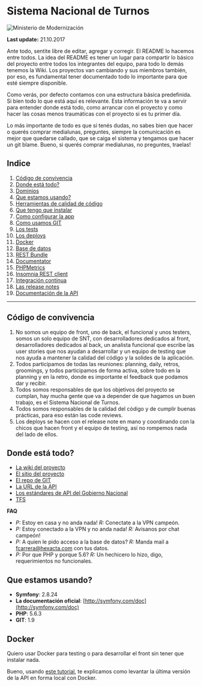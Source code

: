 Sistema Nacional de Turnos
==========================

![Ministerio de Modernización](http://i.imgur.com/1b6FZA8.png)

__Last update:__ 21.10.2017

Ante todo, sentite libre de editar, agregar y corregir. El README lo hacemos entre todos. La idea del README es tener un lugar para compartir lo básico del proyecto entre todos los integrantes del equipo, para todo lo demás tenemos la Wiki. Los proyectos van cambiando y sus miembros también, por eso, es fundamental tener documentado todo lo importante para que esté siempre disponible.

Como verás, por defecto contamos con una estructura básica predefinida. Si bien todo lo que está aquí es relevante. Esta información te va a servir para entender donde está todo, como arrancar con el proyecto y como hacer las cosas menos traumáticas con el proyecto si es tu primer día.

Lo más importante de todo es que si tenés dudas, no sabes bien que hacer o querés comprar medialunas, preguntes, siempre la comunicación es mejor que quedarse callado, que se caiga el sistema y tengamos que hacer un git blame. Bueno, si querés comprar medialunas, no preguntes, traelas!

## Indice

1. [Código de convivencia](#c%C3%B3digo-de-convivencia)
2. [Donde está todo?](#donde-est%C3%A1-todo)
3. [Dominios](readme/domains.md)
4. [Que estamos usando?](#que-estamos-usando)
5. [Herramientas de calidad de código](readme/herramientas.md)
6. [Que tengo que instalar](readme/install.md)
7. [Como configurar la app](readme/configuracion.md)
8. [Como usamos GIT](readme/git.md)
9. [Los tests](readme/tests.md)
10. [Los deploys](readme/deploys.md)
11. [Docker](#docker)
12. [Base de datos](readme/database.md)
13. [REST Bundle](readme/rest.md)
14. [Documentator](readme/documentator.md)
15. [PHPMetrics](readme/phpmetrics.md)
16. [Insomnia REST client](https://hxgitlab.hexacta.com/SistemaNacionalDeTurnos/environment/tree/master/insomnia)
17. [Integración continua](readme/tfs_cicd.md)
18. [Las release notes](https://hxgitlab.hexacta.com/SistemaNacionalDeTurnos/environment/tree/master/releasenotes)
19. [Documentación de la API](https://hxgitlab.hexacta.com/SistemaNacionalDeTurnos/environment/tree/master/api)

* * *

## Código de convivencia

1. No somos un equipo de front, uno de back, el funcional y unos testers, somos un solo equipo de SNT, con desarrolladores dedicados al front, desarrolladores dedicados al back, un analista funcional que escribe las user stories que nos ayudan a desarrollar y un equipo de testing que nos ayuda a mantener la calidad del código y la solides de la aplicación.
2. Todos participamos de todas las reuniones: planning, daily, retros, groomings, y todos participamos de forma activa, sobre todo en la planning y en la retro, donde es importante el feedback que podamos dar y recibir.
3. Todos somos responsables de que los objetivos del proyecto se cumplan, hay mucha gente que va a depender de que hagamos un buen trabajo, es el Sistema Nacional de Turnos.
4. Todos somos responsables de la calidad del código y de cumplir buenas prácticas, para eso están las code reviews.
5. Los deploys se hacen con el release note en mano y coordinando con la chicos que hacen front y el equipo de testing, así no rompemos nada del lado de ellos.

## Donde está todo?

* [La wiki del proyecto](https://wiki.hexacta.com/mediawiki/index.php/SistemaNacionalDeTurnos:Portada)
* [El sitio del proyecto](https://projects.hexacta.com/sistemaNacionalDeTurnos/default.aspx)
* [El repo de GIT](https://hxgitlab.hexacta.com/SistemaNacionalDeTurnos/back-end)
* [La URL de la API](http://sntapi.hexacta.com/)
* [Los estándares de API del Gobierno Nacional](https://github.com/argob/estandares/blob/master/estandares-apis.md)
* [TFS](https://tfs.hexacta.com/tfs/Rohan/SistemaNacionalDeTurnos)

__FAQ__

* _P:_ Estoy en casa y no anda nada! _R:_ Conectate a la VPN campeón.
* _P:_ Estoy conectado a la VPN y no anda nada! _R:_ Avisanos por chat campeón!
* _P:_ A quien le pido acceso a la base de datos? _R:_ Manda mail a [fcarrera@hexacta.com](mailto:fcarrera@hexacta.com) con tus datos.
* _P:_ Por que PHP y porque 5.6? _R:_ Un hechicero lo hizo, digo, requerimientos no funcionales.

## Que estamos usando?

* __Symfony__: 2.8.24
* __La documentación oficial__: [http://symfony.com/doc](http://symfony.com/doc)
* __PHP__: 5.6.3
* __GIT__: 1.9

## Docker

Quiero usar Docker para testing o para desarrollar el front sin tener que instalar nada.

Bueno, usando [este tutorial](https://hxgitlab.hexacta.com/SistemaNacionalDeTurnos/environment/tree/master/docker), te explicamos como levantar la última versión de la API en forma local con Docker.
